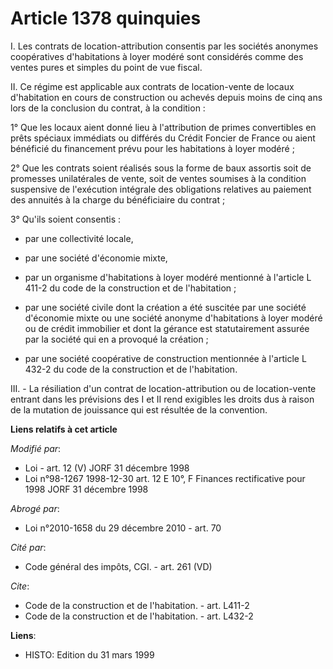 # Article 1378 quinquies

I. Les contrats de location-attribution consentis par les sociétés anonymes coopératives d'habitations à loyer modéré sont
considérés comme des ventes pures et simples du point de vue fiscal.

II. Ce régime est applicable aux contrats de location-vente de locaux d'habitation en cours de construction ou achevés depuis
moins de cinq ans lors de la conclusion du contrat, à la condition :

1° Que les locaux aient donné lieu à l'attribution de primes convertibles en prêts spéciaux immédiats ou différés du Crédit
Foncier de France ou aient bénéficié du financement prévu pour les habitations à loyer modéré ;

2° Que les contrats soient réalisés sous la forme de baux assortis soit de promesses unilatérales de vente, soit de ventes
soumises à la condition suspensive de l'exécution intégrale des obligations relatives au paiement des annuités à la charge du
bénéficiaire du contrat ;

3° Qu'ils soient consentis :

- par une collectivité locale,

- par une société d'économie mixte,

- par un organisme d'habitations à loyer modéré mentionné à l'article L 411-2 du code de la construction et de l'habitation ;

- par une société civile dont la création a été suscitée par une société d'économie mixte ou une société anonyme
d'habitations à loyer modéré ou de crédit immobilier et dont la gérance est statutairement assurée par la société qui en a
provoqué la création ;

- par une société coopérative de construction mentionnée à l'article L 432-2 du code de la construction et de l'habitation.

III. - La résiliation d'un contrat de location-attribution ou de location-vente entrant dans les prévisions des I et II rend
exigibles les droits dus à raison de la mutation de jouissance qui est résultée de la convention.

**Liens relatifs à cet article**

_Modifié par_:

  - Loi - art. 12 (V) JORF 31 décembre 1998
  - Loi n°98-1267 1998-12-30 art. 12 E 10°, F Finances rectificative pour 1998 JORF 31 décembre 1998

_Abrogé par_:

  - Loi n°2010-1658 du 29 décembre 2010 - art. 70

_Cité par_:

  - Code général des impôts, CGI. - art. 261 (VD)

_Cite_:

  - Code de la construction et de l'habitation. - art. L411-2
  - Code de la construction et de l'habitation. - art. L432-2

**Liens**:

  - HISTO: Edition du 31 mars 1999
